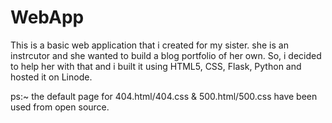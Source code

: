 # WebApp
This is a basic web application that i created for my sister. she is an instrcutor and she wanted to build a blog portfolio of her own. So, i decided to help her with that and i built it using HTML5, CSS, Flask, Python and hosted it on Linode.

ps:~ the default page for 404.html/404.css & 500.html/500.css have been used from open source.

